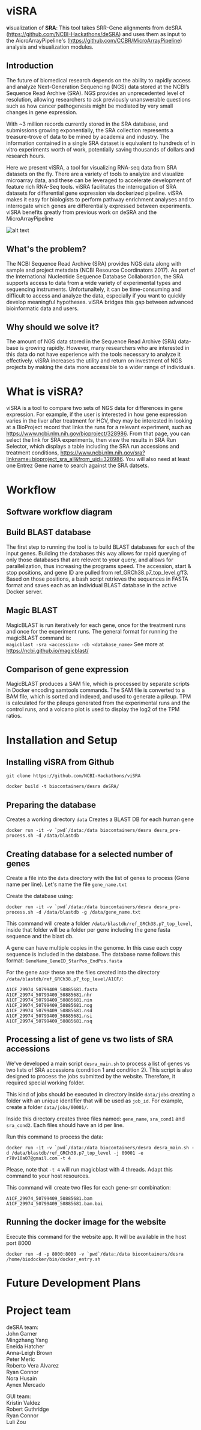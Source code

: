 # viSRA
**v**isualization of **SRA**: This tool takes SRR-Gene alignments from deSRA (https://github.com/NCBI-Hackathons/deSRA) and uses them as input to the AicroArrayPipeline's (https://github.com/CCBR/MicroArrayPipeline) analysis and visualization modules.

## Introduction
The future of biomedical research depends on the ability to rapidly access and analyze Next-Generation Sequencing (NGS) data stored at the NCBI’s Sequence Read Archive (SRA). NGS provides an unprecedented level of resolution, allowing researchers to ask previously unanswerable questions such as how cancer pathogenesis might be mediated by very small changes in gene expression.


With ~3 million records currently stored in the SRA database, and submissions growing exponentially, the SRA collection represents a treasure-trove of data to be mined by academia and industry. The information contained in a single SRA dataset is equivalent to hundreds of in vitro experiments worth of work, potentially saving thousands of dollars and research hours.


Here we present viSRA, a tool for visualizing RNA-seq data from SRA datasets on the fly. There are a variety of tools to analyize and visualize microarray data, and these can be leveraged to accelerate development of feature rich RNA-Seq tools. viSRA facilitates the interrogation of SRA datasets for differential gene expression via dockerized pipeline. viSRA makes it easy for biologists to perform pathway enrichment analyses and to interrogate which genes are differentially expressed between experiments. viSRA benefits greatly from previous work on deSRA and the MicroArrayPipeline


![alt text](https://user-images.githubusercontent.com/12971527/32574712-ff0dbfb8-c49f-11e7-8404-1e209a51c5c0.png "Overview Diagram")

## What's the problem?
The NCBI Sequence Read Archive (SRA) provides NGS data along with sample and project metadata (NCBI Resource Coordinators 2017). As part of the International Nucleotide Sequence Database Collaboration, the SRA supports access to data from a wide variety of experimental types and sequencing instruments. Unfortunaltely, it can be time-consuming and difficult to access and analyze the data, especially if you want to quickly develop meaningful hypotheses. viSRA bridges this gap between advanced bioinformatic data and users.

## Why should we solve it?
The amount of NGS data stored in the Sequence Read Archive (SRA) data-base is growing rapidly. However, many researchers who are interested in this data do not have experience with the tools necessary to analyze it effectively. viSRA increases the utility and return on investment of NGS projects by making the data more accessible to a wider range of individuals.

# What is viSRA?
viSRA is a tool to compare two sets of NGS data for differences in gene expression. For example, if the user is interested in how gene expression varies in the liver after treatment for HCV, they may be interested in looking at a BioProject record that links the runs for a relevant experiment, such as https://www.ncbi.nlm.nih.gov/bioproject/328986. From that page, you can select the link for SRA experiments, then view the results in SRA Run Selector, which displays a table including the SRA run accessions and treatment conditions,  https://www.ncbi.nlm.nih.gov/sra?linkname=bioproject_sra_all&from_uid=328986. You will also need at least one Entrez Gene name to search against the SRA datsets.

# Workflow

## Software workflow diagram

## Build BLAST database  
The first step to running the tool is to build BLAST databases for each of the input genes. Building the databases this way allows for rapid querying of only those databases that are relevent to your query, and allows for parallelization, thus increasing the programs speed. The accession, start & stop positions, and gene ID are pulled from ref_GRCh38.p7_top_level.gff3. Based on those positions, a bash script retrieves the sequences in FASTA format and saves each as an individual BLAST database in the active Docker server.

## Magic BLAST  
MagicBLAST is run iteratively for each gene, once for the treatment runs and once for the experiment runs.
The general format for running the magicBLAST command is:  
`magicblast -sra <accession> -db <database_name>`
See more at https://ncbi.github.io/magicblast/

## Comparison of gene expression  
MagicBLAST produces a SAM file, which is processed by separate scripts in Docker encoding samtools commands. The SAM file is converted to a BAM file, which is sorted and indexed, and used to generate a pileup. TPM is calculated for the pileups generated from the experimental runs and the control runs, and a volcano plot is used to display the log2 of the TPM ratios.

# Installation and Setup

## Installing viSRA from Github
`git clone https://github.com/NCBI-Hackathons/viSRA`

`docker build -t biocontainers/desra deSRA/`

## Preparing the database
Creates a working directory `data`
Creates a BLAST DB for each human gene
```
docker run -it -v `pwd`/data:/data biocontainers/desra desra_pre-process.sh -d /data/blastdb
```

## Creating database for a selected number of genes

Create a file into the `data` directory with the list of genes to process (Gene name per line). Let's name the file `gene_name.txt`

Create the database using:

```
docker run -it -v `pwd`/data:/data biocontainers/desra desra_pre-process.sh -d /data/blastdb -g /data/gene_name.txt
```

This command will create a folder `/data/blastdb/ref_GRCh38.p7_top_level`, inside that folder will be a folder per gene including the gene fasta sequence and the blast db.

A gene can have multiple copies in the genome. In this case each copy sequence is included in the database. The database name follows this format: `GeneName_GeneID_StarPos_EndPos.fasta`

For the gene `A1CF` these are the files created into the directory `/data/blastdb/ref_GRCh38.p7_top_level/A1CF/`:

```
A1CF_29974_50799409_50885681.fasta
A1CF_29974_50799409_50885681.nhr
A1CF_29974_50799409_50885681.nin
A1CF_29974_50799409_50885681.nog
A1CF_29974_50799409_50885681.nsd
A1CF_29974_50799409_50885681.nsi
A1CF_29974_50799409_50885681.nsq
```

## Processing a list of gene vs two lists of SRA accessions

We've developed a main script `desra_main.sh` to process a list of genes vs two lists of SRA accessions (condition 1 and condition 2). This script is also designed to process the jobs submitted by the website. Therefore, it required special working folder.

This kind of jobs should be executed in directory inside `data/jobs` creating a folder with an unique identifier that will be used as `job_id`. For example, create a folder `data/jobs/00001/`.

Inside this directory creates three files named: `gene_name`, `sra_cond1` and `sra_cond2`. Each files should have an id per line.

Run this command to process the data:

```
docker run -it -v `pwd`/data:/data biocontainers/desra desra_main.sh -d /data/blastdb/ref_GRCh38.p7_top_level -j 00001 -e r78v10a07@gmail.com -t 4
```

Please, note that `-t 4` will run magicblast with 4 threads. Adapt this command to your host resources.

This command will create two files for each gene-srr combination:

```
A1CF_29974_50799409_50885681.bam
A1CF_29974_50799409_50885681.bam.bai
```

## Running the docker image for the website
Execute this command for the website app. It will be available in the host port 8000

```
docker run -d -p 8000:8000 -v `pwd`/data:/data biocontainers/desra /home/biodocker/bin/docker_entry.sh
```

# Future Development Plans

# Project team  

deSRA team:   
John Garner  
Mingzhang Yang  
Eneida Hatcher  
Anna-Leigh Brown  
Peter Meric  
Roberto Vera Alvarez  
Ryan Connor  
Nora Husain  
Aynex Mercado  

GUI team:  
Kristin Valdez  
Robert Guthridge  
Ryan Connor  
Luli Zou
